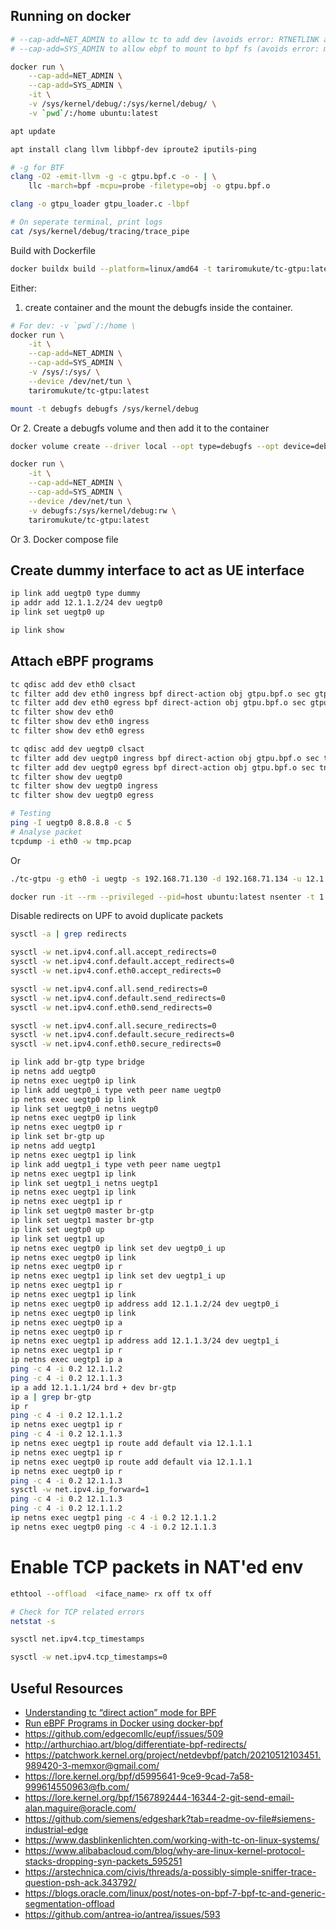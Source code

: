 
## Running on docker

```bash
# --cap-add=NET_ADMIN to allow tc to add dev (avoids error: RTNETLINK answers: Operation not permitted)
# --cap-add=SYS_ADMIN to allow ebpf to mount to bpf fs (avoids error: mount --make-private /sys/fs/bpf failed: Operation not permitted)

docker run \
    --cap-add=NET_ADMIN \
    --cap-add=SYS_ADMIN \
    -it \
    -v /sys/kernel/debug/:/sys/kernel/debug/ \
    -v `pwd`/:/home ubuntu:latest

apt update

apt install clang llvm libbpf-dev iproute2 iputils-ping

# -g for BTF
clang -O2 -emit-llvm -g -c gtpu.bpf.c -o - | \
	llc -march=bpf -mcpu=probe -filetype=obj -o gtpu.bpf.o

clang -o gtpu_loader gtpu_loader.c -lbpf

# On seperate terminal, print logs
cat /sys/kernel/debug/tracing/trace_pipe
```

Build with Dockerfile

```bash
docker buildx build --platform=linux/amd64 -t tariromukute/tc-gtpu:latest -f Dockerfile .
```

Either:
1. create container and the mount the debugfs inside the container.

```bash
# For dev: -v `pwd`/:/home \
docker run \
    -it \
    --cap-add=NET_ADMIN \
    --cap-add=SYS_ADMIN \
    -v /sys/:/sys/ \
    --device /dev/net/tun \
    tariromukute/tc-gtpu:latest

mount -t debugfs debugfs /sys/kernel/debug
```

Or
2. Create a debugfs volume and then add it to the container

```bash
docker volume create --driver local --opt type=debugfs --opt device=debugfs debugfs

docker run \
    -it \
    --cap-add=NET_ADMIN \
    --cap-add=SYS_ADMIN \
    --device /dev/net/tun \
    -v debugfs:/sys/kernel/debug:rw \
    tariromukute/tc-gtpu:latest
```

Or
3. Docker compose file

## Create dummy interface to act as UE interface

```bash
ip link add uegtp0 type dummy
ip addr add 12.1.1.2/24 dev uegtp0
ip link set uegtp0 up

ip link show
```
## Attach eBPF programs

```bash
tc qdisc add dev eth0 clsact
tc filter add dev eth0 ingress bpf direct-action obj gtpu.bpf.o sec gtpu_ingress
tc filter add dev eth0 egress bpf direct-action obj gtpu.bpf.o sec gtpu_egress
tc filter show dev eth0
tc filter show dev eth0 ingress
tc filter show dev eth0 egress

tc qdisc add dev uegtp0 clsact
tc filter add dev uegtp0 ingress bpf direct-action obj gtpu.bpf.o sec tnl_if_ingress
tc filter add dev uegtp0 egress bpf direct-action obj gtpu.bpf.o sec tnl_if_egress
tc filter show dev uegtp0
tc filter show dev uegtp0 ingress
tc filter show dev uegtp0 egress
```

```bash
# Testing
ping -I uegtp0 8.8.8.8 -c 5
# Analyse packet
tcpdump -i eth0 -w tmp.pcap
```

Or

```bash
./tc-gtpu -g eth0 -i uegtp -s 192.168.71.130 -d 192.168.71.134 -u 12.1.1.2 -b 12.1.1.1 --ul-teid 1234 --dl-teid 1234 -q 9 -n 2 -f /home/tu-gtpu.pcap -vvv
```

```bash
docker run -it --rm --privileged --pid=host ubuntu:latest nsenter -t 1 -m -u -n -i sh -c 'cat /proc/config.gz | gunzip | grep CONFIG_DEBUG_INFO_BTF'
```

Disable redirects on UPF to avoid duplicate packets
```bash
sysctl -a | grep redirects

sysctl -w net.ipv4.conf.all.accept_redirects=0
sysctl -w net.ipv4.conf.default.accept_redirects=0
sysctl -w net.ipv4.conf.eth0.accept_redirects=0

sysctl -w net.ipv4.conf.all.send_redirects=0
sysctl -w net.ipv4.conf.default.send_redirects=0
sysctl -w net.ipv4.conf.eth0.send_redirects=0

sysctl -w net.ipv4.conf.all.secure_redirects=0
sysctl -w net.ipv4.conf.default.secure_redirects=0
sysctl -w net.ipv4.conf.eth0.secure_redirects=0
```

```bash
ip link add br-gtp type bridge
ip netns add uegtp0
ip netns exec uegtp0 ip link
ip link add uegtp0_i type veth peer name uegtp0
ip netns exec uegtp0 ip link
ip link set uegtp0_i netns uegtp0
ip netns exec uegtp0 ip link
ip netns exec uegtp0 ip r
ip link set br-gtp up
ip netns add uegtp1
ip netns exec uegtp1 ip link
ip link add uegtp1_i type veth peer name uegtp1
ip netns exec uegtp1 ip link
ip link set uegtp1_i netns uegtp1
ip netns exec uegtp1 ip link
ip netns exec uegtp1 ip r
ip link set uegtp0 master br-gtp
ip link set uegtp1 master br-gtp
ip link set uegtp0 up
ip link set uegtp1 up
ip netns exec uegtp0 ip link set dev uegtp0_i up
ip netns exec uegtp0 ip link
ip netns exec uegtp0 ip r
ip netns exec uegtp1 ip link set dev uegtp1_i up
ip netns exec uegtp1 ip r
ip netns exec uegtp1 ip link
ip netns exec uegtp0 ip address add 12.1.1.2/24 dev uegtp0_i
ip netns exec uegtp0 ip link
ip netns exec uegtp0 ip a
ip netns exec uegtp0 ip r
ip netns exec uegtp1 ip address add 12.1.1.3/24 dev uegtp1_i
ip netns exec uegtp1 ip r
ip netns exec uegtp1 ip a
ping -c 4 -i 0.2 12.1.1.2
ping -c 4 -i 0.2 12.1.1.3
ip a add 12.1.1.1/24 brd + dev br-gtp
ip a | grep br-gtp
ip r
ping -c 4 -i 0.2 12.1.1.2
ip netns exec uegtp1 ip r
ping -c 4 -i 0.2 12.1.1.3
ip netns exec uegtp1 ip route add default via 12.1.1.1
ip netns exec uegtp1 ip r
ip netns exec uegtp0 ip route add default via 12.1.1.1
ip netns exec uegtp0 ip r
ping -c 4 -i 0.2 12.1.1.3
sysctl -w net.ipv4.ip_forward=1
ping -c 4 -i 0.2 12.1.1.3
ping -c 4 -i 0.2 12.1.1.2
ip netns exec uegtp1 ping -c 4 -i 0.2 12.1.1.2
ip netns exec uegtp0 ping -c 4 -i 0.2 12.1.1.3
```

# Enable TCP packets in NAT'ed env

```bash
ethtool --offload  <iface_name> rx off tx off

# Check for TCP related errors
netstat -s
```

```bash
sysctl net.ipv4.tcp_timestamps

sysctl -w net.ipv4.tcp_timestamps=0

```

## Useful Resources

- [Understanding tc “direct action” mode for BPF](https://qmonnet.github.io/whirl-offload/2020/04/11/tc-bpf-direct-action/)
- [Run eBPF Programs in Docker using docker-bpf](https://hemslo.io/run-ebpf-programs-in-docker-using-docker-bpf/)
- https://github.com/edgecomllc/eupf/issues/509
- http://arthurchiao.art/blog/differentiate-bpf-redirects/
- https://patchwork.kernel.org/project/netdevbpf/patch/20210512103451.989420-3-memxor@gmail.com/
- https://lore.kernel.org/bpf/d5995641-9ce9-9cad-7a58-999614550963@fb.com/
- https://lore.kernel.org/bpf/1567892444-16344-2-git-send-email-alan.maguire@oracle.com/
- https://github.com/siemens/edgeshark?tab=readme-ov-file#siemens-industrial-edge
- https://www.dasblinkenlichten.com/working-with-tc-on-linux-systems/
- https://www.alibabacloud.com/blog/why-are-linux-kernel-protocol-stacks-dropping-syn-packets_595251
- https://arstechnica.com/civis/threads/a-possibly-simple-sniffer-trace-question-psh-ack.343792/
- https://blogs.oracle.com/linux/post/notes-on-bpf-7-bpf-tc-and-generic-segmentation-offload
- https://github.com/antrea-io/antrea/issues/593